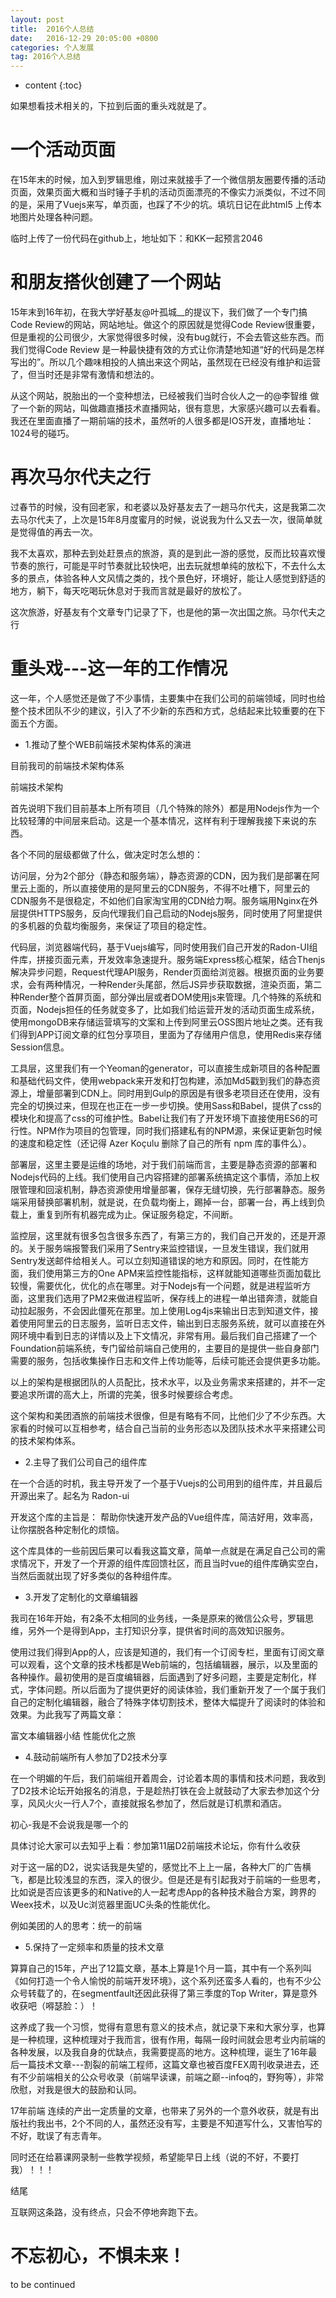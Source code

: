```yaml
---
layout: post
title:  2016个人总结
date:   2016-12-29 20:05:00 +0800
categories: 个人发展
tag: 2016个人总结
---
```


* content
{:toc}




如果想看技术相关的，下拉到后面的重头戏就是了。

一个活动页面
===============================

在15年末的时候，加入到罗辑思维，刚过来就接手了一个微信朋友圈要传播的活动页面，效果页面大概和当时锤子手机的活动页面漂亮的不像实力派类似，不过不同的是，采用了Vuejs来写，单页面，也踩了不少的坑。填坑日记在此html5 上传本地图片处理各种问题。

临时上传了一份代码在github上，地址如下：和KK一起预言2046

和朋友搭伙创建了一个网站
===============================

15年末到16年初，在我大学好基友@叶孤城__的提议下，我们做了一个专门搞Code Review的网站，网站地址。做这个的原因就是觉得Code Review很重要，但是重视的公司很少，大家觉得很多时候，没有bug就行，不会去管这些东西。而我们觉得Code Review 是一种最快捷有效的方式让你清楚地知道“好的代码是怎样写出的”。所以几个趣味相投的人搞出来这个网站，虽然现在已经没有维护和运营了，但当时还是非常有激情和想法的。

从这个网站，脱胎出的一个变种想法，已经被我们当时合伙人之一的@李智维 做了一个新的网站，叫做趣直播技术直播网站，很有意思，大家感兴趣可以去看看。我还在里面直播了一期前端的技术，虽然听的人很多都是IOS开发，直播地址：1024号的碰巧。

再次马尔代夫之行
===============================

过春节的时候，没有回老家，和老婆以及好基友去了一趟马尔代夫，这是我第二次去马尔代夫了，上次是15年8月度蜜月的时候，说说我为什么又去一次，很简单就是觉得值的再去一次。

我不太喜欢，那种去到处赶景点的旅游，真的是到此一游的感觉，反而比较喜欢慢节奏的旅行，可能是平时节奏就比较快吧，出去玩就想单纯的放松下，不去什么太多的景点，体验各种人文风情之类的，找个景色好，环境好，能让人感觉到舒适的地方，躺下，每天吃喝玩休息对于我而言就是最好的放松了。

这次旅游，好基友有个文章专门记录了下，也是他的第一次出国之旅。马尔代夫之行

重头戏---这一年的工作情况
===============================

这一年，个人感觉还是做了不少事情，主要集中在我们公司的前端领域，同时也给整个技术团队不少的建议，引入了不少新的东西和方式，总结起来比较重要的在下面五个方面。

* 1.推动了整个WEB前端技术架构体系的演进

目前我司的前端技术架构体系

前端技术架构

首先说明下我们目前基本上所有项目（几个特殊的除外）都是用Nodejs作为一个比较轻薄的中间层来启动。这是一个基本情况，这样有利于理解我接下来说的东西。

各个不同的层级都做了什么，做决定时怎么想的：

访问层，分为2个部分（静态和服务端），静态资源的CDN，因为我们是部署在阿里云上面的，所以直接使用的是阿里云的CDN服务，不得不吐槽下，阿里云的CDN服务不是很稳定，不如他们自家淘宝用的CDN给力啊。服务端用Nginx在外层提供HTTPS服务，反向代理我们自己启动的Nodejs服务，同时使用了阿里提供的多机器的负载均衡服务，来保证了项目的稳定性。

代码层，浏览器端代码，基于Vuejs编写，同时使用我们自己开发的Radon-UI组件库，拼接页面元素，开发效率急速提升。服务端Express核心框架，结合Thenjs解决异步问题，Request代理API服务，Render页面给浏览器。根据页面的业务要求，会有两种情况，一种Render头尾部，然后JS异步获取数据，渲染页面，第二种Render整个首屏页面，部分弹出层或者DOM使用js来管理。几个特殊的系统和页面，Nodejs担任的任务就变多了，比如我们给运营开发的活动页面生成系统，使用mongoDB来存储运营填写的文案和上传到阿里云OSS图片地址之类。还有我们得到APP订阅文章的红包分享项目，里面为了存储用户信息，使用Redis来存储Session信息。

工具层，这里我们有一个Yeoman的generator，可以直接生成新项目的各种配置和基础代码文件，使用webpack来开发和打包构建，添加Md5戳到我们的静态资源上，增量部署到CDN上。同时用到Gulp的原因是有很多老项目还在使用，没有完全的切换过来，但现在也正在一步一步切换。使用Sass和Babel，提供了css的模块化和提高了css的可维护性。Babel让我们有了开发环境下直接使用ES6的可行性。NPM作为项目的包管理，同时我们搭建私有的NPM源，来保证更新包时候的速度和稳定性（还记得 Azer Koçulu 删除了自己的所有 npm 库的事件么）。

部署层，这里主要是运维的场地，对于我们前端而言，主要是静态资源的部署和Nodejs代码的上线。我们使用自己内容搭建的部署系统搞定这个事情，添加上权限管理和回滚机制，静态资源使用增量部署，保存无缝切换，先行部署静态。服务端采用替换部署机制，就是说，在负载均衡上，踢掉一台，部署一台，再上线到负载上，重复到所有机器完成为止。保证服务稳定，不间断。

监控层，这里就有很多包含很多东西了，有第三方的，我们自己开发的，还是开源的。关于服务端报警我们采用了Sentry来监控错误，一旦发生错误，我们就用Sentry发送邮件给相关人。可以立刻知道错误的地方和原因。同时，在性能方面，我们使用第三方的One APM来监控性能指标，这样就能知道哪些页面加载比较慢，需要优化，优化的点在哪里。对于Nodejs有一个问题，就是进程监听方面，这里我们选用了PM2来做进程监听，保存线上的进程一单出错奔溃，就能自动拉起服务，不会因此僵死在那里。加上使用Log4js来输出日志到知道文件，接着使用阿里云的日志服务，监听日志文件，输出到日志服务系统，就可以直接在外网环境中看到日志的详情以及上下文情况，非常有用。最后我们自己搭建了一个Foundation前端系统，专门留给前端自己使用的，主要目的是提供一些自身部门需要的服务，包括收集操作日志和文件上传功能等，后续可能还会提供更多功能。

以上的架构是根据团队的人员配比，技术水平，以及业务需求来搭建的，并不一定要追求所谓的高大上，所谓的完美，很多时候要综合考虑。

这个架构和美团酒旅的前端技术很像，但是有略有不同，比他们少了不少东西。大家看的时候可以互相参考，结合自己当前的业务形态以及团队技术水平来搭建公司的技术架构体系。

* 2.主导了我们公司自己的组件库


在一个合适的时机，我主导开发了一个基于Vuejs的公司用到的组件库，并且最后开源出来了。起名为 Radon-ui

开发这个库的主旨是： 帮助你快速开发产品的Vue组件库，简洁好用，效率高，让你摆脱各种定制化的烦恼。

这个库具体的一些前因后果可以看我这篇文章，简单一点就是在满足自己公司的需求情况下，开发了一个开源的组件库回馈社区，而且当时vue的组件库确实空白，当然后面就出现了好多类似的各种组件库。

* 3.开发了定制化的文章编辑器

我司在16年开始，有2条不太相同的业务线，一条是原来的微信公众号，罗辑思维，另外一个是得到App，主打知识分享，提供省时间的高效知识服务。

使用过我们得到App的人，应该是知道的，我们有一个订阅专栏，里面有订阅文章可以观看，这个文章的技术栈都是Web前端的，包括编辑器，展示，以及里面的各种操作。最初使用的是百度编辑器，后面遇到了好多问题，主要是定制化，样式，字体问题。所以后面为了提供更好的阅读体验，我们重新开发了一个属于我们自己的定制化编辑器，融合了特殊字体切割技术，整体大幅提升了阅读时的体验和效果。为此我写了两篇文章：

富文本编辑器小结
性能优化之旅
* 4.鼓动前端所有人参加了D2技术分享

在一个明媚的午后，我们前端组开着周会，讨论着本周的事情和技术问题，我收到了D2技术论坛开始报名的消息，于是趁热打铁在会上就鼓动了大家去参加这个分享，风风火火一行人7个，直接就报名参加了，然后就是订机票和酒店。

初心-我是不会说我是哪一个的

具体讨论大家可以去知乎上看：参加第11届D2前端技术论坛，你有什么收获

对于这一届的D2，说实话我是失望的，感觉比不上上一届，各种大厂的广告横飞，都是比较浅显的东西，深入的很少。但是还是有引起我对于前端的一些思考，比如说是否应该更多的和Native的人一起考虑App的各种技术融合方案，跨界的Weex技术，以及Uc浏览器里面UC头条的性能优化。

例如美团的人的思考：统一的前端

* 5.保持了一定频率和质量的技术文章

算算自己的15年，产出了12篇文章，基本上算是1个月一篇，其中有一个系列叫《如何打造一个令人愉悦的前端开发环境》，这个系列还蛮多人看的，也有不少公众号转载了的，在segmentfault还因此获得了第三季度的Top Writer，算是意外收获吧（嘚瑟脸：）！

这养成了我一个习惯，觉得有意思有意义的技术点，就记录下来和大家分享，也算是一种梳理，这种梳理对于我而言，很有作用，每隔一段时间就会思考业内前端的各种发展，以及我自身的优缺点，我需要提高的地方。这种梳理，诞生了16年最后一篇技术文章---割裂的前端工程师，这篇文章也被百度FEX周刊收录进去，还有不少前端相关的公众号收录（前端早读课，前端之巅--infoq的，野狗等），非常欣慰，对我是很大的鼓励和认同。

17年前端
连续的产出一定质量的文章，也带来了另外的一个意外收获，就是有出版社约我出书，2个不同的人，虽然还没有写，主要是不知道写什么，又害怕写的不好，耽误了有志青年。

同时还在给慕课网录制一些教学视频，希望能早日上线（说的不好，不要打我）！！！

结尾

互联网这条路，没有终点，只会不停地奔跑下去。

不忘初心，不惧未来！
====================================
to be continued 